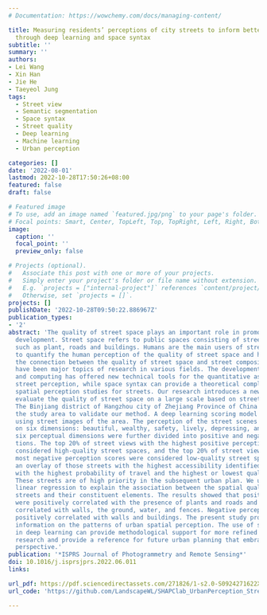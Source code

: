 ```yaml
---
# Documentation: https://wowchemy.com/docs/managing-content/

title: Measuring residents’ perceptions of city streets to inform better street planning
  through deep learning and space syntax
subtitle: ''
summary: ''
authors:
- Lei Wang
- Xin Han
- Jie He
- Taeyeol Jung
tags:
  - Street view
  - Semantic segmentation
  - Space syntax
  - Street quality
  - Deep learning
  - Machine learning
  - Urban perception

categories: []
date: '2022-08-01'
lastmod: 2022-10-28T17:50:26+08:00
featured: false
draft: false

# Featured image
# To use, add an image named `featured.jpg/png` to your page's folder.
# Focal points: Smart, Center, TopLeft, Top, TopRight, Left, Right, BottomLeft, Bottom, BottomRight.
image:
  caption: ''
  focal_point: ''
  preview_only: false

# Projects (optional).
#   Associate this post with one or more of your projects.
#   Simply enter your project's folder or file name without extension.
#   E.g. `projects = ["internal-project"]` references `content/project/deep-learning/index.md`.
#   Otherwise, set `projects = []`.
projects: []
publishDate: '2022-10-28T09:50:22.886967Z'
publication_types:
- '2'
abstract: 'The quality of street space plays an important role in promoting urban
  development. Street space refers to public spaces consisting of street elements
  such as plant, roads and buildings. Humans are the main users of street space. How
  to quantify the human perception of the quality of street space and how to explore
  the connection between the quality of street space and street composition elements
  have been major topics of research in various fields. The development of big data
  and computing has offered new technical tools for the quantitative assessment of
  street perception, while space syntax can provide a theoretical complement to fine-grained
  spatial perception studies for streets. Our research introduces a new method to
  evaluate the quality of street space on a large scale based on street space perceptions.
  The Binjiang district of Hangzhou city of Zhejiang Province of China was used as
  the study area to validate our method. A deep learning scoring model was constructed
  using street images of the area. The perception of the street scenes was scored
  on six dimensions: beautiful, wealthy, safety, lively, depressing, and boring. The
  six perceptual dimensions were further divided into positive and negative percep­
  tions. The top 20% of street views with the highest positive perception scores were
  considered high-quality street spaces, and the top 20% of street views with the
  most negative perception scores were considered low-quality street spaces. Finally,
  an overlay of those streets with the highest accessibility identified street spaces
  with the highest probability of travel and the highest or lowest quality for residents.
  These streets are of high priority in the subsequent urban plan. We used multiple
  linear regression to explain the association between the spatial quality of the
  streets and their constituent elements. The results showed that positive perceptions
  were positively correlated with the presence of plants and roads and negatively
  correlated with walls, the ground, water, and fences. Negative perceptions were
  positively correlated with walls and buildings. The present study provides fundamental
  information on the patterns of urban spatial perception. The use of space syntax
  in deep learning can provide methodological support for more refined urban planning
  research and provide a reference for future urban planning that embraces a human
  perspective.'
publication: '*ISPRS Journal of Photogrammetry and Remote Sensing*'
doi: 10.1016/j.isprsjprs.2022.06.011
links:

url_pdf: https://pdf.sciencedirectassets.com/271826/1-s2.0-S0924271622X00075/1-s2.0-S092427162200168X/main.pdf?X-Amz-Security-Token=IQoJb3JpZ2luX2VjEEMaCXVzLWVhc3QtMSJHMEUCIQDCLQ9aZAyxzvXx9y6ry5P7AEpeuI5H%2FUZ%2BdOnXjJMkNgIgEaOBYGPOIv0CRd4S4KrAq9qnA0s4jpj1onVbQhfqZGQqzAQILBAFGgwwNTkwMDM1NDY4NjUiDHQDuH%2F3RonaZQf2jyqpBFXNPaWpK2%2FaLHo8ZeCSFqMWmy8XBYv5rxVXkSiBREeeqt3ZgxzfPExUTZTTASqenv3n3gdPgmSuKTEeJBIBm5psJ1WKvly3%2FNYsW3wKAXYOs8L2EPAclDTtFYyhZhnHCawcfHEq0LHhFBivWAmG0zk40wk87I5YcmxUZ4emazHBSykH6BWy0QrzGtEjCYxQ5EETB67UzMSH0Es4wrVGyIPaqKceQ%2FFonFBuambCswiohwfpvHXHuOZ%2BotK4F4uLzXu5GHmZY12PcPNP0erYYuWl%2BibUAfmrEq11uMpgN%2BO5u59qRm6To3B3Dn2J7n%2F6eWT3tuuwVLc9GFPgQM392%2BHHs83bZLeExRkLhidogLB7PRkZ3BXrTsTKIWNze8ET5bjOEMqrXJlTVUz10hdbyUYjI%2B0TgFjTjOLvlUyTfyfY5bqb%2BtwPC6bEt3b8dbiYJ1HumFF%2FvrATk8MIOUba1u5RhaLuk3VcIJ1PmpHtVIrkv0IQOe2OjeU%2FsUFyDgRQrko%2BRNLs9UCsZTXkcU5vl4muN%2FBCGZopd0TApwfNAkE3fm5sO6tGszQocsOiFqce7TL3se6AsCnj1SdjY52iS6TPKMmY%2B0ifSrQtmefd7JtGrEgzy0AjDA4TREBZxjzm52MGIi4Fup5o3oyo8Wgs%2BgzJiSr4BGZP7fI0rTTwjZhJecgbljQ7GZLqmtXYmu6JsXZBhJ9Wa2QCItadbPfTmuoAmUqUHFvFAHMwoeDumgY6qQGF8jSMke953z7CbMg25KYHQ3mdRU8CxZPUhu7LjjWSjwqwiVuf1NhdYbus4wF758d5YD%2BT99x4hYNt1WifyFKaur8NpbmwgG0JBMSf1vWVzrNpnu%2BbL3lMxK4ne7i1B2UssHhsVKCOWmLEJOi3aWbxTfy3yQmk%2BBF1w9qPSQrKAnN5dRw6Ydq%2ByHZPwcC8wV979t0O1Rz1%2B1PNk1PDHI6BD3s7hT6hgCSR&X-Amz-Algorithm=AWS4-HMAC-SHA256&X-Amz-Date=20221028T114348Z&X-Amz-SignedHeaders=host&X-Amz-Expires=300&X-Amz-Credential=ASIAQ3PHCVTYXCXZP5CZ%2F20221028%2Fus-east-1%2Fs3%2Faws4_request&X-Amz-Signature=c15d42ffe894105bb921765e15180bc3228b71562e8f8cafed3b4cb4b9071718&hash=afec64b4e3e07d589e56e2d88e18b49a74032d4269deb61d1be60159b2282e64&host=68042c943591013ac2b2430a89b270f6af2c76d8dfd086a07176afe7c76c2c61&pii=S092427162200168X&tid=spdf-c25815eb-e072-42e8-b85c-de20900118dc&sid=35c235cc17cfc5468b2a28148da89b1676afgxrqa&type=client&ua=525852555501505b5b&rr=76136a748ffbcff1
url_code: 'https://github.com/LandscapeWL/SHAPClab_UrbanPerception_StreetAccessibility'

---
```



